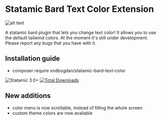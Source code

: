 # Statamic Bard Text Color Extension

![alt text](https://github.com/xndbogdan/statamic-bard-text-color/blob/main/preview_v2.0.png "Preview")

A statamic bard plugin that lets you change text color!
It allows you to use the default tailwind colors.
At the moment it's still under development. Please report any bugs that you have with it.

## Installation guide

- composer require xndbogdan/statamic-bard-text-color

![Statamic 3.0+](https://img.shields.io/badge/Statamic-3.0+-FF269E?style=for-the-badge&link=https://statamic.com)
[![Total Downloads](https://img.shields.io/packagist/dt/xndbogdan/statamic-bard-text-color.svg)](https://packagist.org/packages/xndbogdan/statamic-bard-text-color)

## New additions

- color menu is now scrollable, instead of filling the whole screen
- custom theme colors are now available
